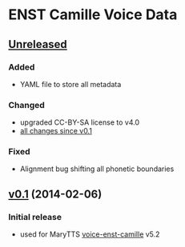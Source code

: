 ENST Camille Voice Data
=======================

[Unreleased]
------------

### Added

- YAML file to store all metadata

### Changed

- upgraded CC-BY-SA license to v4.0
- [all changes since v0.1]

### Fixed

- Alignment bug shifting all phonetic boundaries

[v0.1] (2014-02-06)
-------------------

### Initial release

- used for MaryTTS [voice-enst-camille] v5.2

[Unreleased]: https://github.com/marytts/enst-camille-data/tree/master
[all changes since v0.1]: https://github.com/marytts/enst-camille-data/compare/v0.1...HEAD
[v0.1]: https://github.com/marytts/enst-camille-data/releases/tag/v0.1
[voice-enst-camille]: https://github.com/marytts/voice-enst-camille
